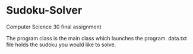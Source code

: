 # Sudoku-Solver
Computer Science 30 final assignment

The program class is the main class which launches the program.
data.txt file holds the sudoku you would like to solve.
